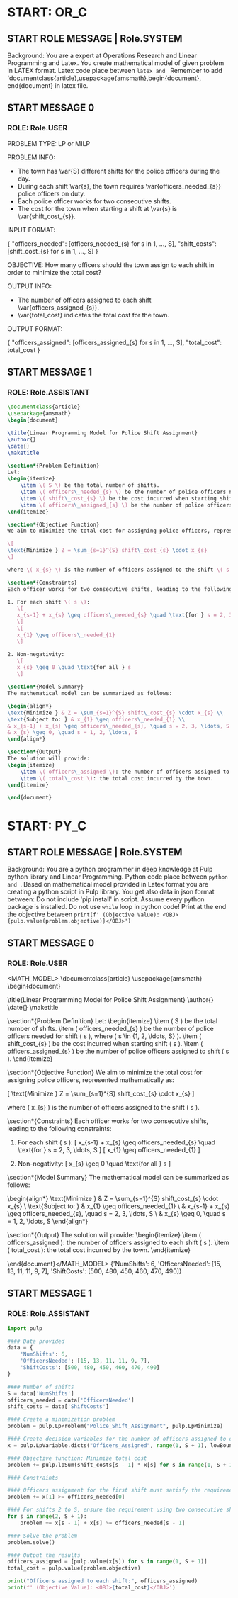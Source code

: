 # START: OR_C 
## START ROLE MESSAGE | Role.SYSTEM 
Background: You are a expert at Operations Research and Linear Programming and Latex. You create mathematical model of given problem in LATEX format. Latex code place between ```latex and ``` Remember to add 'documentclass{article},usepackage{amsmath},begin{document}, end{document} in latex file. 
## START MESSAGE 0 
### ROLE: Role.USER
<DESCRIPTION>
PROBLEM TYPE: LP or MILP

PROBLEM INFO:

- The town has \var{S} different shifts for the police officers during the day.
- During each shift \var{s}, the town requires \var{officers_needed_{s}} police officers on duty.
- Each police officer works for two consecutive shifts.
- The cost for the town when starting a shift at \var{s} is \var{shift_cost_{s}}.

INPUT FORMAT: 

{
    "officers_needed": [officers_needed_{s} for s in 1, ..., S],
    "shift_costs": [shift_cost_{s} for s in 1, ..., S]
}

OBJECTIVE: How many officers should the town assign to each shift in order to minimize the total cost?

OUTPUT INFO:

- The number of officers assigned to each shift \var{officers_assigned_{s}}.
- \var{total_cost} indicates the total cost for the town.

OUTPUT FORMAT:

{
    "officers_assigned": [officers_assigned_{s} for s in 1, ..., S],
    "total_cost": total_cost
}
</DESCRIPTION>


## START MESSAGE 1 
### ROLE: Role.ASSISTANT
```latex
\documentclass{article}
\usepackage{amsmath}
\begin{document}

\title{Linear Programming Model for Police Shift Assignment}
\author{}
\date{}
\maketitle

\section*{Problem Definition}
Let:
\begin{itemize}
    \item \( S \) be the total number of shifts.
    \item \( officers\_needed_{s} \) be the number of police officers needed for shift \( s \), where \( s \in \{1, 2, \ldots, S\} \).
    \item \( shift\_cost_{s} \) be the cost incurred when starting shift \( s \).
    \item \( officers\_assigned_{s} \) be the number of police officers assigned to shift \( s \).
\end{itemize}

\section*{Objective Function}
We aim to minimize the total cost for assigning police officers, represented mathematically as:

\[
\text{Minimize } Z = \sum_{s=1}^{S} shift\_cost_{s} \cdot x_{s}
\]

where \( x_{s} \) is the number of officers assigned to the shift \( s \).

\section*{Constraints}
Each officer works for two consecutive shifts, leading to the following constraints:

1. For each shift \( s \):
   \[
   x_{s-1} + x_{s} \geq officers\_needed_{s} \quad \text{for } s = 2, 3, \ldots, S
   \]
   \[
   x_{1} \geq officers\_needed_{1}
   \]

2. Non-negativity:
   \[
   x_{s} \geq 0 \quad \text{for all } s
   \]

\section*{Model Summary}
The mathematical model can be summarized as follows:

\begin{align*}
\text{Minimize } & Z = \sum_{s=1}^{S} shift\_cost_{s} \cdot x_{s} \\
\text{Subject to: } & x_{1} \geq officers\_needed_{1} \\
& x_{s-1} + x_{s} \geq officers\_needed_{s}, \quad s = 2, 3, \ldots, S \\
& x_{s} \geq 0, \quad s = 1, 2, \ldots, S
\end{align*}

\section*{Output}
The solution will provide:
\begin{itemize}
    \item \( officers\_assigned \): the number of officers assigned to each shift \( s \).
    \item \( total\_cost \): the total cost incurred by the town.
\end{itemize}

\end{document}
```

# START: PY_C 
## START ROLE MESSAGE | Role.SYSTEM 
Background: You are a python programmer in deep knowledge at Pulp python library and Linear Programming. Python code place between ```python and ```. Based on mathematical model provided in Latex format you are creating a python script in Pulp library. You get also data in json format between: <DATA></DATA> Do not include 'pip install' in script. Assume every python package is installed. Do not use `while` loop in python code! Print at the end the objective between <OBJ></OBJ> `print(f' (Objective Value): <OBJ>{pulp.value(problem.objective)}</OBJ>')` 
## START MESSAGE 0 
### ROLE: Role.USER
<MATH_MODEL>
\documentclass{article}
\usepackage{amsmath}
\begin{document}

\title{Linear Programming Model for Police Shift Assignment}
\author{}
\date{}
\maketitle

\section*{Problem Definition}
Let:
\begin{itemize}
    \item \( S \) be the total number of shifts.
    \item \( officers\_needed_{s} \) be the number of police officers needed for shift \( s \), where \( s \in \{1, 2, \ldots, S\} \).
    \item \( shift\_cost_{s} \) be the cost incurred when starting shift \( s \).
    \item \( officers\_assigned_{s} \) be the number of police officers assigned to shift \( s \).
\end{itemize}

\section*{Objective Function}
We aim to minimize the total cost for assigning police officers, represented mathematically as:

\[
\text{Minimize } Z = \sum_{s=1}^{S} shift\_cost_{s} \cdot x_{s}
\]

where \( x_{s} \) is the number of officers assigned to the shift \( s \).

\section*{Constraints}
Each officer works for two consecutive shifts, leading to the following constraints:

1. For each shift \( s \):
   \[
   x_{s-1} + x_{s} \geq officers\_needed_{s} \quad \text{for } s = 2, 3, \ldots, S
   \]
   \[
   x_{1} \geq officers\_needed_{1}
   \]

2. Non-negativity:
   \[
   x_{s} \geq 0 \quad \text{for all } s
   \]

\section*{Model Summary}
The mathematical model can be summarized as follows:

\begin{align*}
\text{Minimize } & Z = \sum_{s=1}^{S} shift\_cost_{s} \cdot x_{s} \\
\text{Subject to: } & x_{1} \geq officers\_needed_{1} \\
& x_{s-1} + x_{s} \geq officers\_needed_{s}, \quad s = 2, 3, \ldots, S \\
& x_{s} \geq 0, \quad s = 1, 2, \ldots, S
\end{align*}

\section*{Output}
The solution will provide:
\begin{itemize}
    \item \( officers\_assigned \): the number of officers assigned to each shift \( s \).
    \item \( total\_cost \): the total cost incurred by the town.
\end{itemize}

\end{document}</MATH_MODEL>
<DATA>
{'NumShifts': 6, 'OfficersNeeded': [15, 13, 11, 11, 9, 7], 'ShiftCosts': [500, 480, 450, 460, 470, 490]}</DATA>


## START MESSAGE 1 
### ROLE: Role.ASSISTANT
```python
import pulp

#### Data provided
data = {
    'NumShifts': 6,
    'OfficersNeeded': [15, 13, 11, 11, 9, 7],
    'ShiftCosts': [500, 480, 450, 460, 470, 490]
}

#### Number of shifts
S = data['NumShifts']
officers_needed = data['OfficersNeeded']
shift_costs = data['ShiftCosts']

#### Create a minimization problem
problem = pulp.LpProblem("Police_Shift_Assignment", pulp.LpMinimize)

#### Create decision variables for the number of officers assigned to each shift
x = pulp.LpVariable.dicts("Officers_Assigned", range(1, S + 1), lowBound=0, cat='Integer')

#### Objective function: Minimize total cost
problem += pulp.lpSum(shift_costs[s - 1] * x[s] for s in range(1, S + 1))

#### Constraints

#### Officers assignment for the first shift must satisfy the requirement
problem += x[1] >= officers_needed[0]

#### For shifts 2 to S, ensure the requirement using two consecutive shifts
for s in range(2, S + 1):
    problem += x[s - 1] + x[s] >= officers_needed[s - 1]

#### Solve the problem
problem.solve()

#### Output the results
officers_assigned = [pulp.value(x[s]) for s in range(1, S + 1)]
total_cost = pulp.value(problem.objective)

print("Officers assigned to each shift:", officers_assigned)
print(f' (Objective Value): <OBJ>{total_cost}</OBJ>')
```

